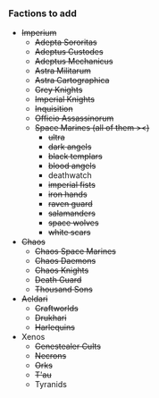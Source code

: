 ### Factions to add
- ~~Imperium~~
  - ~~Adepta Sororitas~~
  - ~~Adeptus Custodes~~
  - ~~Adeptus Mechanicus~~
  - ~~Astra Militarum~~
  - ~~Astra Cartographica~~
  - ~~Grey Knights~~
  - ~~Imperial Knights~~
  - ~~Inquisition~~
  - ~~Officio Assassinorum~~
  - ~~Space Marines (all of them ><)~~
    - ~~ultra~~
    - ~~dark angels~~
    - ~~black templars~~
    - ~~blood angels~~
    - deathwatch
    - ~~imperial fists~~
    - ~~iron hands~~
    - ~~raven guard~~
    - ~~salamanders~~
    - ~~space wolves~~
    - ~~white scars~~
- ~~Chaos~~
  - ~~Chaos Space Marines~~
  - ~~Chaos Daemons~~
  - ~~Chaos Knights~~
  - ~~Death Guard~~
  - ~~Thousand Sons~~
- ~~Aeldari~~
  - ~~Craftworlds~~
  - ~~Drukhari~~
  - ~~Harlequins~~
- Xenos
  - ~~Genestealer Cults~~
  - ~~Necrons~~
  - ~~Orks~~
  - ~~T'au~~
  - Tyranids